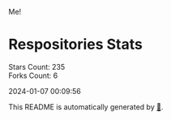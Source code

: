Me!

# Respositories Stats
Stars Count: 235  
Forks Count: 6

2024-01-07 00:09:56  

This README is automatically generated by [🐰](https://github.com/rnitta/rnitta).
